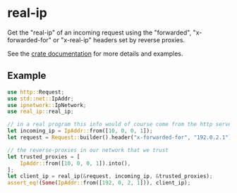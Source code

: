 # real-ip

Get the "real-ip" of an incoming request using the "forwarded", "x-forwarded-for" or "x-real-ip" headers set by reverse proxies.

See the [crate documentation](https://docs.rs/real-ip) for more details and examples.

## Example

```rust
use http::Request;
use std::net::IpAddr;
use ipnetwork::IpNetwork;
use real_ip::real_ip;

// in a real program this info would of course come from the http server
let incoming_ip = IpAddr::from([10, 0, 0, 1]);
let request = Request::builder().header("x-forwarded-for", "192.0.2.1").body(()).unwrap();

// the reverse-proxies in our network that we trust
let trusted_proxies = [
    IpAddr::from([10, 0, 0, 1]).into(),
];
let client_ip = real_ip(&request, incoming_ip, &trusted_proxies);
assert_eq!(Some(IpAddr::from([192, 0, 2, 1])), client_ip);
```
